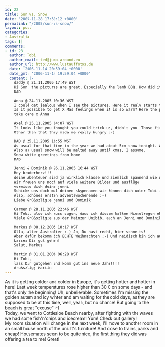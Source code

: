 ```yaml
---
id: 22
title: Sun vs. Snow
date: '2005-11-28 17:39:12 +0000'
permalink: "/2005/sun-vs-snow/"
layout: post
categories:
- Australia
tags: []
comments:
- id: 23
  author: Tobi
  author_email: ted@jump-around.eu
  author_url: http://www.lustauffotos.de
  date: '2006-11-14 20:59:04 +0000'
  date_gmt: '2006-11-14 19:59:04 +0000'
  content: |-
    daddy @ 21.11.2005 17:49 WST
    Hi Son, the pictures are great. Especially the lamb BBQ. How did it taste? I looks great on the pictures. Post some more pics of you!
    DAD

    Anna @ 24.11.2005 00:36 WST
    I could get jealous when I see the pictures. Here it realy starts to get cold. Tomorrow its Thanksgiving and its suppost to snow. And I have to drive ahhh... Will see what happen. Hopr you enjoy your endless summer ;) I start to freezzzz. My mum is coming to visit me next week :)
    Is it possible to get X Mas feelings when it is so warm? Here the people start already to put the Christmas stuff on their houses.
    take care x Anna

    Axel @ 25.11.2005 04:07 WST
    It looks like you thought you could trick us, didn't you! Those first three pics from your "Fish'n Chips" set are from nowhere near Cottesloe Beach (if I am not completely senile, or they ruined the whole place, respectively). Looks more like Fremantle to me.
    Other than that they made me really hungry :-)

    DAD @ 25.11.2005 16:55 WST
    As usual for that time in the year we had about 5cm snow tonight. And even more snow is expected coming night and on Sunday. All of Hesse is covered with snow.
    Also as usual snow will be melted away until xmas, I assume.
    Snow white greetings from home
    DAD

    Jenni & Dominik @ 26.11.2005 16:44 WST
    Hey bruderherz!!!
    deine Abenteuer sind ja wirklich klasse und ziemlich spannend wie wir auf den Foto&acute;s sehen konnten, ja während du die sonne und den Strand genie&szlig;t, haben wir hier diese woche den weihnachsmarkt mit dem ersten glühwein eröffnet. mit den kindern singen wir die ersten nikolauslieder und am Sonntag brennt bald die adventskerze.auch den schnee haben wir schon begrü&szlig;t am freitag waren es doch schon 5cm nur leider zu wenig zum Snowboarden...
    Wir freuen uns noch auf viele weitere Bilder und ausflüge
    vermisse dich deine jenni
    Schicke uns doch mal deinen skypenamen wir können dich unter Tobi in the skype nicht finden ober hast du keine zeit zum quatschen
    Also, schönes ersten adventswochenende :-)
    Liebe Grü&szlig;e jenni und Dominik

    Carmen @ 28.11.2005 22:46 WST
    Hi Tobi, also ich muss sagen, dass ich diesem kalten Nieselregen ohne zu Zögern Strand und Eis vorziehen würde ;-) - dafür haben wir den Glühwein (um das Wetter schöner zu trinken???)!!!
    Viele Grü&szlig;e aus der Mainzer Unibib, auch an Jenni und Dominik!!!

    Markus @ 08.12.2005 18:17 WST
    Olla, alter Australier :-) Jo, Du hast recht, hier schneits!
    Aber dafür bekomm ich ECHTE Weihnachten ;-) Und neidisch bin ich auch nicht, nein nein nein!!!
    Lasses Dir gut gehen!
    Salut, Markus

    Martin @ 01.01.2006 06:28 WST
    Hi Tobi,
    lass Dir gutgehen und komm gut ins neue Jahr!!!!
    Gru&szlig; Martin
---
```

As it is getting colder and colder in Europe, it's getting hotter and hotter in here! Last week temperatures rose higher than 30 C on some days - and that's only the beginning! Uh, unbelievable. Sometimes I'm missing the golden autum and icy winter and am waiting for the cold days, as they are supposed to be at this time, well, yeah, but no chance! But going to the beach is great "excuse" :-)  
Today, we went to Cottlesloe Beach nearby, after fighting with the waves we had some fish'n'chips and icecream! Yum! Check out gallery!  
My room situation will change in the next week, I'll move to another room in an small house north of the uni. It's furniture! And close to trains, parks and cheap! Housemates seem to be quite nice, the first thing they did was offering a tea to me! Great!